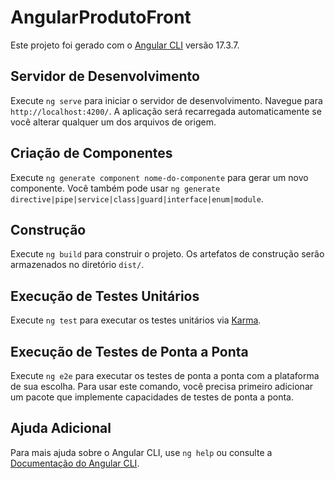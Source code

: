 # AngularProdutoFront

Este projeto foi gerado com o [Angular CLI](https://angular.io/cli) versão 17.3.7.

## Servidor de Desenvolvimento

Execute `ng serve` para iniciar o servidor de desenvolvimento. Navegue para `http://localhost:4200/`. A aplicação será recarregada automaticamente se você alterar qualquer um dos arquivos de origem.

## Criação de Componentes

Execute `ng generate component nome-do-componente` para gerar um novo componente. Você também pode usar `ng generate directive|pipe|service|class|guard|interface|enum|module`.

## Construção

Execute `ng build` para construir o projeto. Os artefatos de construção serão armazenados no diretório `dist/`.

## Execução de Testes Unitários

Execute `ng test` para executar os testes unitários via [Karma](https://karma-runner.github.io).

## Execução de Testes de Ponta a Ponta

Execute `ng e2e` para executar os testes de ponta a ponta com a plataforma de sua escolha. Para usar este comando, você precisa primeiro adicionar um pacote que implemente capacidades de testes de ponta a ponta.

## Ajuda Adicional

Para mais ajuda sobre o Angular CLI, use `ng help` ou consulte a [Documentação do Angular CLI](https://angular.io/cli).
